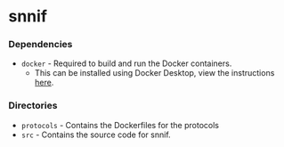 # snnif

### Dependencies

- `docker` - Required to build and run the Docker containers.
  - This can be installed using Docker Desktop, view the instructions
    [here](https://www.docker.com/products/docker-desktop).

### Directories

- `protocols` - Contains the Dockerfiles for the protocols
- `src` - Contains the source code for snnif.
